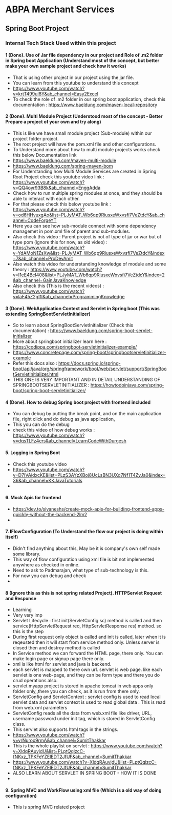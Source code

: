 # ABPA Merchant Services


## Spring Boot Project

### Internal Tech Stack Used within this project 

#### 1 (Done). Use of Jar file dependency in our project and Role of .m2 folder in Spring boot Application (Understand most of the concept, but better make your own sample project and check how it works)
* That is using other project in our project using the jar file.
* You can learn from this youtube to understand this concept
* https://www.youtube.com/watch?v=krtT499uI8Y&ab_channel=Easy2Excel
* To check the role of .m2 folder in our spring boot application, check this documentation : https://www.baeldung.com/maven-local-repository
  
#### 2 (Done). Multi Module Project (Understood most of the concept - Better Prepare a project of your own and try along)
* This is like we have small module project (Sub-module) within our project folder project.
* The root project will have the pom.xml file and other configurations.
* To Understand more about how to multi module projects works check this below Documentation link
* https://www.baeldung.com/maven-multi-module
* https://www.baeldung.com/spring-maven-bom
* For Understanding how Multi Module Services are created in Spring Root Project check this youtube video link : https://www.youtube.com/watch?v=QQ4oyr93B8k&ab_channel=EnggAdda
* Check how to run multiple spring modules at once, and they should be able to interact with each other.
* For that please check this below youtube link : https://www.youtube.com/watch?v=od6HHvuxgAo&list=PLJyMAT_Wb6qp9RiusxeWxvsfi7VeZtdcY&ab_channel=CodeForgeYT
* Here you can see how sub-module connect with some dependency managemet in pom.xml file of parent and sub-modules.
* Also check this video : Parent project is not of type of jar or war but of type pom (ignore this for now, as old video) : https://www.youtube.com/watch?v=YdAMoN1ZsXw&list=PLJyMAT_Wb6qp9RiusxeWxvsfi7VeZtdcY&index=7&ab_channel=ProDevAmit
* Also watch this video for understanding knowledge of module and some theory : https://www.youtube.com/watch?v=I1eE4BcI408&list=PLJyMAT_Wb6qp9RiusxeWxvsfi7VeZtdcY&index=2&ab_channel=GainJavaKnowledge
* Also check this (This is the recent videos) : https://www.youtube.com/watch?v=laF45Z2gI1I&ab_channel=ProgrammingKnowledge

#### 3 (Done). WebApplication Context and Servlet in Spring boot (This was extending SpringBootServletInitializer)
* So to learn about SpringBootServletInitializer (Check this documentation) : https://www.baeldung.com/spring-boot-servlet-initializer
* More about springboot initializer learn here : https://codippa.com/springboot-servletinitializer-example/
* https://www.concretepage.com/spring-boot/springbootservletinitializer-example
* Refer this docs also : https://docs.spring.io/spring-boot/api/java/org/springframework/boot/web/servlet/support/SpringBootServletInitializer.html
* THIS ONE IS VERY IMPORTANT AND IN DETAIL UNDERSTANDING OF SPRINGBOOTSERVLETINITIALIZER : https://howtodoinjava.com/spring-boot/spring-boot-servletinitializer/

#### 4 (Done). How to debug Spring boot project with frontend included
* You can debug by putting the break point, and on the main application file, right click and do debug as java application,
* This you can do the debug
* check this video of how debug works : https://www.youtube.com/watch?v=dqsTLFz4ers&ab_channel=LearnCodeWithDurgesh

#### 5. Logging in Spring Boot
* Check this youtube video
* https://www.youtube.com/watch?v=D7IVAidxcKE&list=PLzS3AYzXBoj8UcLsBN3UXd7Nf1T4ZyJa0&index=36&ab_channel=KKJavaTutorials
* 

#### 6. Mock Apis for frontend
* https://dev.to/sivaneshs/create-mock-apis-for-building-frontend-apps-quickly-without-the-backend-2lm2
* 

#### 7. IFlowConfiguration (To Understand the flow our project is doing within itself)
* Didn't find anything about this, May be it is company's own self made some library.
* This way of flow configuration using xml file is bit not implemented anywhere as checked in online.
* Need to ask to Padmarajan, what type of sub-technology is this.
* For now you can debug and check
* 

#### 8 (Ignore this as this is not spring related Project). HTTPServlet Request and Response 
* Learning
* Very very imp
* Servlet Lifecycle : first init(ServletConfig sc) method is called and then service(HttpServletRequest req, HttpServletResponse res) method. so this is the step
* During first request only object is called and init is called, later when it is reqeusted then it will start from service method only. Unless server is closed then and destroy method is called
* In Service method we can forward the HTML page, there only. You can make login page or signup page there only.
* xml is like html for servlet and java is backend.
* each servlet is mapped to there own url. servlet is web page. like each servlet is one web-page, and they can be form type and there you do crud operations also.
* servlet myapp project is stored in apache tomcat in web apps only folder only,,there you can check, as it is run from there only.
* ServletConfig and ServletContext : servlet config is used to read local servlet data <init-param> and servlet context is used to read global data <Context-param>. This is read from web.xml parameters
* ServletConfig reads all the data from web.xml file like driver, URL, username password under init tag, which is stored in ServletConfig class.
* This servlet also supports html tags in the strings.
* https://www.youtube.com/watch?v=vrNuroo9rmA&ab_channel=SumitThakkar
* This is the whole playlist on servlet : https://www.youtube.com/watch?v=XldqRAuvjdU&list=PLptQqlzcC-fNKxz_TPKFeYZElEDT2JfUF&ab_channel=SumitThakkar
* https://www.youtube.com/watch?v=XldqRAuvjdU&list=PLptQqlzcC-fNKxz_TPKFeYZElEDT2JfUF&ab_channel=SumitThakkar
* ALSO LEARN ABOUT SERVLET IN SPRING BOOT - HOW IT IS DONE
* 
#### 9. Spring MVC and WorkFlow using xml file (Which is a old way of doing configuration)
* This is spring MVC related project





